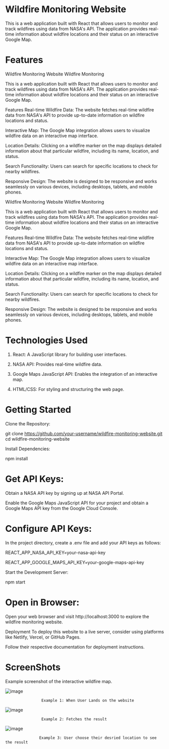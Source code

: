 # Wildfire Monitoring Website

This is a web application built with React that allows users to monitor and track wildfires using data from NASA's API.
The application provides real-time information about wildfire locations and their status on an interactive Google Map.

# Features


Wildfire Monitoring Website
Wildfire Monitoring

This is a web application built with React that allows users to monitor and track wildfires using data from NASA's API. The application provides real-time information about wildfire locations and their status on an interactive Google Map.

Features
Real-time Wildfire Data: The website fetches real-time wildfire data from NASA's API to provide up-to-date information on wildfire locations and status.

Interactive Map: The Google Map integration allows users to visualize wildfire data on an interactive map interface.

Location Details: Clicking on a wildfire marker on the map displays detailed information about that particular wildfire, including its name, location, and status.

Search Functionality: Users can search for specific locations to check for nearby wildfires.

Responsive Design: The website is designed to be responsive and works seamlessly on various devices, including desktops, tablets, and mobile phones.


Wildfire Monitoring Website
Wildfire Monitoring

This is a web application built with React that allows users to monitor and track wildfires using data from NASA's API. The application provides real-time information about wildfire locations and their status on an interactive Google Map.

Features
Real-time Wildfire Data: The website fetches real-time wildfire data from NASA's API to provide up-to-date information on wildfire locations and status.

Interactive Map: The Google Map integration allows users to visualize wildfire data on an interactive map interface.

Location Details: Clicking on a wildfire marker on the map displays detailed information about that particular wildfire, including its name, location, and status.

Search Functionality: Users can search for specific locations to check for nearby wildfires.

Responsive Design: The website is designed to be responsive and works seamlessly on various devices, including desktops, tablets, and mobile phones.

# Technologies Used

1. React: A JavaScript library for building user interfaces.

2.  NASA API: Provides real-time wildfire data.

3.  Google Maps JavaScript API: Enables the integration of an interactive map.

4.  HTML/CSS: For styling and structuring the web page.

# Getting Started

 Clone the Repository:

git clone https://github.com/your-username/wildfire-monitoring-website.git
cd wildfire-monitoring-website

 Install Dependencies:

npm install

# Get API Keys:

Obtain a NASA API key by signing up at NASA API Portal.

Enable the Google Maps JavaScript API for your project and obtain a Google Maps API key from the Google Cloud Console.

# Configure API Keys:

In the project directory, create a .env file and add your API keys as follows:

REACT_APP_NASA_API_KEY=your-nasa-api-key

REACT_APP_GOOGLE_MAPS_API_KEY=your-google-maps-api-key

Start the Development Server:

npm start

# Open in Browser:

Open your web browser and visit http://localhost:3000 to explore the wildfire monitoring website.

Deployment
To deploy this website to a live server, consider using platforms like Netlify, Vercel, or GitHub Pages.

Follow their respective documentation for deployment instructions.


# ScreenShots

Example screenshot of the interactive wildfire map.

![image](https://github.com/Divesh1207/Wild_Fire_App/assets/88198940/fcd6dccd-4325-4d7a-9455-e01e36ce6352)

                    Example 1: When User Lands on the website 


![image](https://github.com/Divesh1207/Wild_Fire_App/assets/88198940/63a090f4-38aa-497a-ba8b-2b8dcb784a5c)

                    Example 2: Fetches the result 

![image](https://github.com/Divesh1207/Wild_Fire_App/assets/88198940/64f1c78c-9577-4702-b0e2-b80488f05ae1)


                   Example 3: User choose their desried location to see the result




